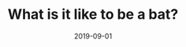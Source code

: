 ---
image_path: /images/artwork/drawing/what_like_to_be_bat.png
title: What is it like to be a bat?
date: 2019-09-01
---
